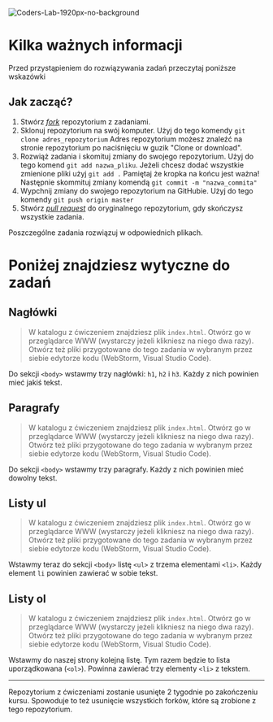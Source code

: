 ![Coders-Lab-1920px-no-background](https://user-images.githubusercontent.com/152855/73064373-5ed69780-3ea1-11ea-8a71-3d370a5e7dd8.png)

# Kilka ważnych informacji

Przed przystąpieniem do rozwiązywania zadań przeczytaj poniższe wskazówki

## Jak zacząć?

1. Stwórz [*fork*](https://guides.github.com/activities/forking/) repozytorium z zadaniami.
2. Sklonuj repozytorium na swój komputer. Użyj do tego komendy `git clone adres_repozytorium`
Adres repozytorium możesz znaleźć na stronie repozytorium po naciśnięciu w guzik "Clone or download".
3. Rozwiąż zadania i skomituj zmiany do swojego repozytorium. Użyj do tego komend `git add nazwa_pliku`.
Jeżeli chcesz dodać wszystkie zmienione pliki użyj `git add .` 
Pamiętaj że kropka na końcu jest ważna!
Następnie skommituj zmiany komendą `git commit -m "nazwa_commita"`
4. Wypchnij zmiany do swojego repozytorium na GitHubie.  Użyj do tego komendy `git push origin master`
5. Stwórz [*pull request*](https://help.github.com/articles/creating-a-pull-request) do oryginalnego repozytorium, gdy skończysz wszystkie zadania.

Poszczególne zadania rozwiązuj w odpowiednich plikach.

# Poniżej znajdziesz wytyczne do zadań

## Nagłówki

> W katalogu z ćwiczeniem znajdziesz plik `index.html`. Otwórz go w przeglądarce WWW (wystarczy jeżeli klikniesz na niego dwa razy).  
> Otwórz też pliki przygotowane do tego zadania w wybranym przez siebie edytorze kodu (WebStorm, Visual Studio Code).


Do sekcji `<body>` wstawmy trzy nagłówki: `h1`, `h2` i `h3`. Każdy z nich powinien mieć jakiś tekst.

## Paragrafy

> W katalogu z ćwiczeniem znajdziesz plik `index.html`. Otwórz go w przeglądarce WWW (wystarczy jeżeli klikniesz na niego dwa razy).  
> Otwórz też pliki przygotowane do tego zadania w wybranym przez siebie edytorze kodu (WebStorm, Visual Studio Code). 

Do sekcji `<body>` wstawmy trzy paragrafy. Każdy z nich powinien mieć dowolny tekst.

## Listy ul

> W katalogu z ćwiczeniem znajdziesz plik `index.html`. Otwórz go w przeglądarce WWW (wystarczy jeżeli klikniesz na niego dwa razy).  
> Otwórz też pliki przygotowane do tego zadania w wybranym przez siebie edytorze kodu (WebStorm, Visual Studio Code). 

Wstawmy teraz do sekcji `<body>` listę `<ul>` z trzema elementami `<li>`. Każdy element `li` powinien zawierać w sobie tekst.

## Listy ol

> W katalogu z ćwiczeniem znajdziesz plik `index.html`. Otwórz go w przeglądarce WWW (wystarczy jeżeli klikniesz na niego dwa razy).  
> Otwórz też pliki przygotowane do tego zadania w wybranym przez siebie edytorze kodu (WebStorm, Visual Studio Code). 

Wstawmy do naszej strony kolejną listę. Tym razem będzie to lista uporządkowana (`<ol>`). Powinna zawierać trzy elementy `<li>` z tekstem.


---

Repozytorium z ćwiczeniami zostanie usunięte 2 tygodnie po zakończeniu kursu. Spowoduje to też usunięcie wszystkich forków, które są zrobione z tego repozytorium.
